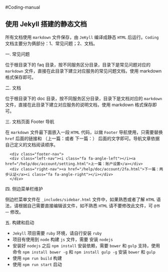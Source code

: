 #Coding-manual 

## 使用 Jekyll 搭建的静态文档

所有文档使用 `markdown` 文件保存，由 `JeKyll` 编译成静态 `HTML` 后运行。`Coding` 文档主要分为俩部分：1、常见问题；2、文档。

一. 常见问题 

位于根目录下的 faq 目录，按不同服务区分目录，目录下是常见问题对应的 `markdown` 文件，直接在此目录下建立对应服务的常见问题文档，使用 markdown 格式保存即可。

二. 文档

位于根目录下的 doc 目录，按不同服务区分目录，目录下是文档对应的 `markdown` 文件，直接在此目录下建立对应服务的说明文档，使用 markdown 格式保存即可。

三. 文档页面 Footer 导航

在 `markdown` 文件最下面嵌入一段 `HTML` 代码，以做 `Footer` 导航使用，只需要替换 `href` 后面的链接和 （上一篇：或者 下一篇：） 后面的文字即可。导航文章依据自己定义的文档阅读顺序。


```
  <div class="footer-nav">
  <div class="left-nav"><i class="fa fa-angle-left"></i><a href="/help/doc/account/setting.html">上一篇：账户设置</a></div>
  <div class="right-nav"><a href="/help/doc/account/2fa.html">下一篇：两步认证</a><i class="fa fa-angle-right"></i></div>
  </div>
```


四. 侧边菜单栏维护

侧边栏菜单文件在 `_includes/sidebar.html` 文件中，如果熟悉或者了解 `HTML` 语法，请根据自己需要直接编辑该文件，如不熟悉 `HTML` 请不要修改此文件，可 `@书一` 修改。


五. 构建和启动

- `Jekyll` 项目需要 `ruby` 环境，请自行安装 `ruby`
- 项目有使用到 `node` 构建 `js` 文件，需要 安装 `nodejs`
- 安装好 `nodejs` 之后 `npm install` 安装依赖，需要 `bower` 和 `gulp` 支持，使用命令 `npm install bower -g` 和 `npm install gulp -g` 安装 `bower` 和 `gulp`
- 使用 `npm run build` 构建
- 使用 `npm run start` 启动